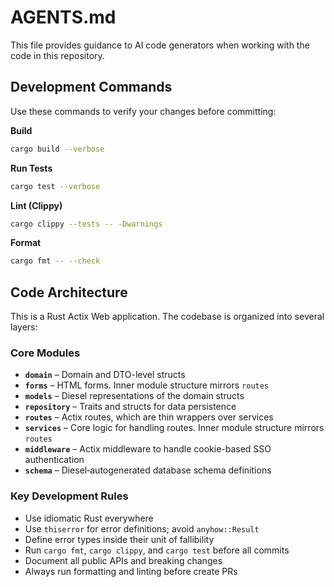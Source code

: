 # AGENTS.md

This file provides guidance to AI code generators when working with the code in this repository.

## Development Commands

Use these commands to verify your changes before committing:

**Build**
```bash
cargo build --verbose
```

**Run Tests**
```bash
cargo test --verbose
```

**Lint (Clippy)**
```bash
cargo clippy --tests -- -Dwarnings
```

**Format**
```bash
cargo fmt -- --check
```

## Code Architecture

This is a Rust Actix Web application.
The codebase is organized into several layers:

### Core Modules

- **`domain`** – Domain and DTO-level structs
- **`forms`** – HTML forms. Inner module structure mirrors `routes`
- **`models`** – Diesel representations of the domain structs
- **`repository`** – Traits and structs for data persistence
- **`routes`** – Actix routes, which are thin wrappers over services
- **`services`** – Core logic for handling routes. Inner module structure mirrors `routes`
- **`middleware`** – Actix middleware to handle cookie-based SSO authentication
- **`schema`** – Diesel‑autogenerated database schema definitions

### Key Development Rules

- Use idiomatic Rust everywhere
- Use `thiserror` for error definitions; avoid `anyhow::Result`
- Define error types inside their unit of fallibility
- Run `cargo fmt`, `cargo clippy`, and `cargo test` before all commits
- Document all public APIs and breaking changes
- Always run formatting and linting before create PRs
